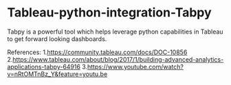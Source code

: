 # Tableau-python-integration-Tabpy
Tabpy is a powerful tool which helps leverage python capabilities in Tableau to get forward looking dashboards.


References:
1.https://community.tableau.com/docs/DOC-10856
2.https://www.tableau.com/about/blog/2017/1/building-advanced-analytics-applications-tabpy-64916
3.https://www.youtube.com/watch?v=nRtOMTnBz_Y&feature=youtu.be

